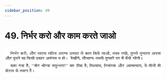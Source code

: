 ```yaml
---
sidebar_position: 49
---
```



# 49.   निर्भर करो और काम करते जाओ

![निर्भर करो और काम करते जाओ](../../../static/img/hindi/verse49.png)

